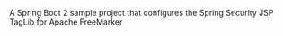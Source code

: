 A Spring Boot 2 sample project that configures the Spring Security JSP TagLib for Apache FreeMarker 
